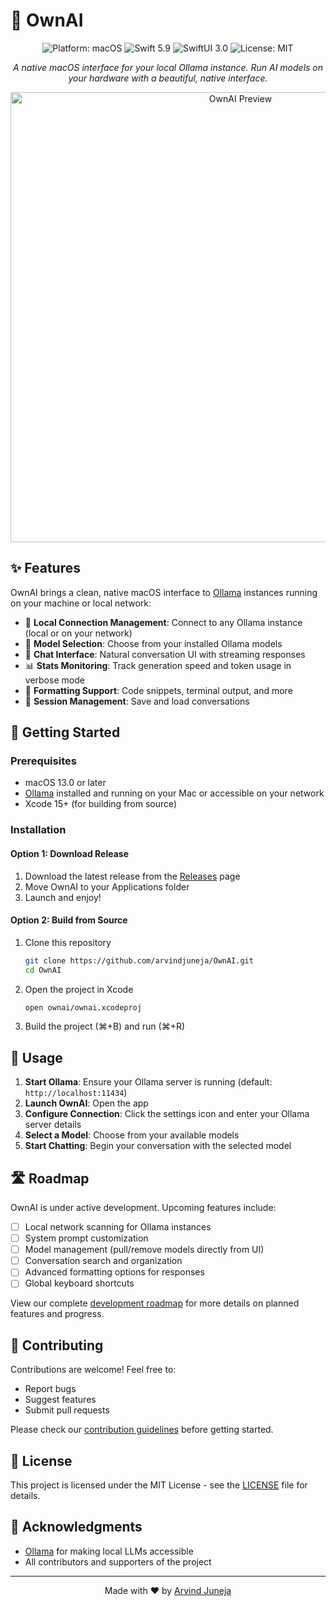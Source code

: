 # 🧠 OwnAI

<p align="center">
  <img src="https://img.shields.io/badge/Platform-macOS-blue?style=flat&logo=apple" alt="Platform: macOS"/>
  <img src="https://img.shields.io/badge/Swift-5.9-orange?style=flat&logo=swift" alt="Swift 5.9"/>
  <img src="https://img.shields.io/badge/SwiftUI-3.0-blue?style=flat&logo=swift" alt="SwiftUI 3.0"/>
  <img src="https://img.shields.io/badge/License-MIT-green.svg" alt="License: MIT"/>
</p>

<p align="center">
  <i>A native macOS interface for your local Ollama instance. Run AI models on your hardware with a beautiful, native interface.</i>
</p>

<p align="center">
  <img src="https://user-images.githubusercontent.com/TODO_YOUR_GITHUB_USERNAME/OwnAI/main/screenshots/app_preview.png" width="720" alt="OwnAI Preview"/>
</p>

## ✨ Features

OwnAI brings a clean, native macOS interface to [Ollama](https://ollama.ai) instances running on your machine or local network:

- 🔌 **Local Connection Management**: Connect to any Ollama instance (local or on your network)
- 🤖 **Model Selection**: Choose from your installed Ollama models
- 💬 **Chat Interface**: Natural conversation UI with streaming responses
- 📊 **Stats Monitoring**: Track generation speed and token usage in verbose mode
- 📝 **Formatting Support**: Code snippets, terminal output, and more
- 💾 **Session Management**: Save and load conversations

## 🚀 Getting Started

### Prerequisites

- macOS 13.0 or later
- [Ollama](https://ollama.ai) installed and running on your Mac or accessible on your network
- Xcode 15+ (for building from source)

### Installation

#### Option 1: Download Release
1. Download the latest release from the [Releases](https://github.com/arvindjuneja/OwnAI/releases) page
2. Move OwnAI to your Applications folder
3. Launch and enjoy!

#### Option 2: Build from Source
1. Clone this repository
   ```bash
   git clone https://github.com/arvindjuneja/OwnAI.git
   cd OwnAI
   ```
2. Open the project in Xcode
   ```bash
   open ownai/ownai.xcodeproj
   ```
3. Build the project (⌘+B) and run (⌘+R)

## 🔧 Usage

1. **Start Ollama**: Ensure your Ollama server is running (default: `http://localhost:11434`)
2. **Launch OwnAI**: Open the app
3. **Configure Connection**: Click the settings icon and enter your Ollama server details
4. **Select a Model**: Choose from your available models
5. **Start Chatting**: Begin your conversation with the selected model

## 🛣️ Roadmap

OwnAI is under active development. Upcoming features include:

- [ ] Local network scanning for Ollama instances
- [ ] System prompt customization
- [ ] Model management (pull/remove models directly from UI)
- [ ] Conversation search and organization
- [ ] Advanced formatting options for responses
- [ ] Global keyboard shortcuts

View our complete [development roadmap](roadmap.md) for more details on planned features and progress.

## 🤝 Contributing

Contributions are welcome! Feel free to:

- Report bugs
- Suggest features
- Submit pull requests

Please check our [contribution guidelines](CONTRIBUTING.md) before getting started.

## 📝 License

This project is licensed under the MIT License - see the [LICENSE](LICENSE) file for details.

## 🙏 Acknowledgments

- [Ollama](https://ollama.ai) for making local LLMs accessible
- All contributors and supporters of the project

---

<p align="center">
  Made with ❤️ by <a href="https://github.com/arvindjuneja">Arvind Juneja</a>
</p> 